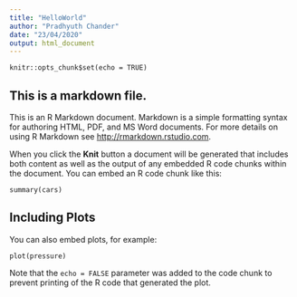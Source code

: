 ```yaml
---
title: "HelloWorld"
author: "Pradhyuth Chander"
date: "23/04/2020"
output: html_document
---
```


```{r setup, include=FALSE}
knitr::opts_chunk$set(echo = TRUE)
```

## This is a markdown file.

This is an R Markdown document. Markdown is a simple formatting syntax for authoring HTML, PDF, and MS Word documents. For more details on using R Markdown see <http://rmarkdown.rstudio.com>.

When you click the **Knit** button a document will be generated that includes both content as well as the output of any embedded R code chunks within the document. You can embed an R code chunk like this:

```{r cars}
summary(cars)
```

## Including Plots

You can also embed plots, for example:

```{r pressure, echo=FALSE}
plot(pressure)
```

Note that the `echo = FALSE` parameter was added to the code chunk to prevent printing of the R code that generated the plot.
